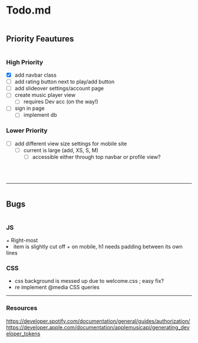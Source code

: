 Todo.md
======

<summary><h2 style="display: inline-block;">Priority Feautures</h2></summary>

### High Priority
- [X] add navbar class
- [ ] add rating button next to play/add button
- [ ] add slideover settings/account page
- [ ] create music player view
    - [ ]  requires Dev acc (on the way!)
- [ ] sign in page
    - [ ] implement db

### Lower Priority
- [ ] add different view size settings for mobile site
    - [ ] current is large (add, XS, S, M)
        - [ ] accessible either through top navbar or profile view?

<br><br>

-----
<summary><h2 style="display: inline-block;">Bugs</h2></summary>
<summary><h3 style="display: inline-block;">JS</h3></summary>
+ Right-most <li> item is slightly cut off
+ on mobile, h1 needs padding between its own lines

### CSS
+ css background is messed up due to welcome.css ; easy fix?
+ re implement @media CSS queries

-----
### Resources

https://developer.spotify.com/documentation/general/guides/authorization/
https://developer.apple.com/documentation/applemusicapi/generating_developer_tokens
